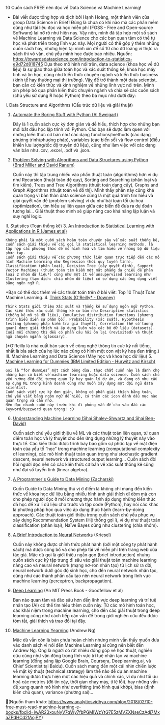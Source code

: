10 Cuốn sách FREE nên đọc về Data Science và Machine Learning!

* Bài viết được tổng hợp và dịch bởi Hạnh Hoàng, một thành viên của group Data Science in Brief! 
Đúng là chưa có khi nào mà các phần mềm cũng như tài liệu đọc và học miễn phí (FOSS - Free and Open-source Software) lại nở rộ như hiện nay. Vậy nên, mình đã tập hợp một số sách về Machine Learning và Data Science cho các bạn quan tâm có thể tự học và phát triển trong lĩnh vực này. Mọi người có thể góp ý thêm những cuốn sách hay, nhưng hiện tại mình xin để số 10 cho đỡ loãng vì thực ra sách thì vô vàn, chủ yếu mình học được bao nhiêu. 
Nguồn: https://towardsdatascience.com/introduction-to-statistics-e9d72d818745
Dựa theo mô hình nói trên, data science (khoa học về dữ liệu) là sự giao thoa giữa toán học và xác suất thống kê, khoa học máy tính và tin học, cũng như kiến thức chuyên ngành và kiến thức business (kinh tế hay thương mại thị trường). Vậy để trở thành một data scientist, bạn cần có kiến thức và kinh nghiệm về những lĩnh vực nói trên. Mình xin phép bỏ qua phần kiến thức chuyên ngành và chia sẻ các cuốn sách (chủ yếu sử dụng R hoặc Python) theo ba mục như dưới đây:

I. Data Structure and Algorithms (Cấu trúc dữ liệu và giải thuật)
1. [Automate the Boring Stuff with Python (Al Sweigart)](https://automatetheboringstuff.com/)

    Đây là 1 cuốn sách cực kỳ đơn giản và dễ hiểu, thích hợp cho những bạn mới bắt đầu học lập trình với Python. 
    Các bạn sẽ được làm quen với những kiến thức cơ bản như các dạng functions/methods (các dạng phương trình/phương pháp), variables (các biến số) và flow control (điều khiển lưu lượng/tốc độ truyền dữ liệu), cũng như làm việc với các dạng văn bản như .csv, .excel, .pdf và .json.

2. [Problem Solving with Algorithms and Data Structures using Python (Brad Miller and David Ranum)](http://interactivepython.org/runestone/static/pythonds/index.html)

    Cuốn này thì tập trung nhiều vào phần thuật toán (algorithms) hơn ví dụ như Recursion (thuật toán đệ quy), Sorting and Searching (phân loại và tìm kiếm), Trees and Tree Algorithms (thuật toán dạng cây), Graphs and Graph Algorithms (thuật toán về đồ thị). 
    Mình thấy phần này cũng khá quan trọng vì bản thân data science cũng là một quá trình tìm hiểu và giải quyết vấn đề (problem solving) ví dụ như bài toán tối ưu hoá (optimization), tìm hiểu sự liên quan giữa các biến để đưa ra dự đoán tương lai… Giải thuật theo mình sẽ giúp nâng cao khả năng lập luận và suy nghĩ logic. 

II. Statistics (Toán thống kê)
3. [An Introduction to Statistical Learning with Applications in R (James et al)](http://www-bcf.usc.edu/~gareth/ISL/)

    Không phải là một cuốn sách hoàn toàn chuyên sâu về xác suất thống kê, cuốn sách giới thiệu về cái gọi là statistical learning methods, là tập hợp các phương thức để mô hình hoá và tìm hiểu về những bộ dữ liệu phức tạp.
    Cuốn sách giới thiệu về các phương thức liên quan trực tiếp đến các mô hình Machine Learning như Regression (hồi quy tuyến tính), Classification (phân loại), Decision Tree (cây quyết định), Support Vector Machines (thuật toán tìm kiếm một mặt phẳng đa chiều để phân loại 2 nhóm dữ liệu*) cũng như một ít về unsupervised learning như Clustering (tạm dịch: chia nhóm dữ liệu) có sử dụng các ứng dụng viết bằng ngôn ngữ R.

*Bạn có thể đọc thêm về các thuật toán trên ở bài viết: Top 10 Thuật Toán Machine Learning.
4. [Think Stats (O'Reilly* - Downey)](http://www.greenteapress.com/thinkstats/)

    Think Stats giới thiệu Xác suất và Thống kê sử dụng ngôn ngữ Python. 
    Các kiến thức xác suất thống kê cơ bản như Descriptive statistics (thống kê mô tả dữ liệu), Cumulative distribution functions (phương trình biểu diễn sự phân bố), Probability (xác suất), Hypothesis testing (phương pháp kiểm tra giả thuyết), Correlation (hệ số tương quan) được giải thích và áp dụng luôn vào các bộ dữ liệu (datasets). Cuối mỗi chương thì đều có phần câu hỏi ôn lại (revisited) và thuật ngữ chuyên ngành (glossary).

(*O’Reilly là nhà xuất bản sách về công nghệ thông tin cực kỳ nổi tiếng, nhất là bìa sách của họ lúc nào cũng có hình một con vật ký hoạ đen trắng.)
III. Machine Learning and Data Science (Máy học và khoa học dữ liệu)
5. [Machine Learning for Dummies (IBM Limited Edition - Hurwitz and Kirsch)](https://mscdss.ds.unipi.gr/wp-content/uploads/2018/02/Untitled-attachment-00056-2-1.pdf)

    Gọi là “for dummies” một cách bông đùa, thực chất cuốn này là dành cho những bạn có biết về machine learning hoặc data science. Cuốn sách chủ yếu hướng đến đối tượng quản lý hay quản lý dự án, và đang có nhu cầu áp dụng ML trong kinh doanh cũng như muốn xây dựng một đội ngũ data scientist. 
    Cuốn sách viết cực kỳ đơn giản, không có phần giải thích bằng toán, chủ yếu viết bằng ngôn ngữ dễ hiểu, có thêm các icon đánh dấu mục nào quan trọng và cần nhớ. 
    Nên đọc nhanh cuốn này trước khi đi phỏng vấn để cho vào đầu các keyword/buzzword quan trọng! :D

6. [Understanding Machine Learning (Shai Shalev-Shwartz and Shai Ben-David)](http://www.cs.huji.ac.il/~shais/UnderstandingMachineLearning/toc.html)

    Cuốn sách chủ yếu giới thiệu về ML và các thuật toán liên quan, từ quan điểm toán học và lý thuyết cho đến ứng dụng những lý thuyết này vào thực tế. 
    Các kiến thức được trình bày bao gồm sự phức tạp về mặt điện toán của yếu tố “học" trong machine learning (computational complexity of learning), các mô hình thuật toán quan trọng như stochastic gradient descent, neural network và structured output learning… Cuốn sách đòi hỏi người đọc nên có các kiến thức cơ bản về xác suất thống kê cũng như đại số tuyến tính (linear algebra). 

7. [A Programmer's Guide to Data Mining (Zacharski)](http://guidetodatamining.com/)

    Cuốn Guide to Data Mining thú vị ở điểm là không chỉ mang đến kiến thức về khoa học dữ liệu bằng nhiều hình ảnh giải thích dí dỏm mà còn cho phép người đọc ở mỗi chương thực hành áp dụng những kiến thức đã học để xử lí dữ liệu cho trước và tập code (Python), hay nói các khác là phương pháp học qua việc áp dụng thực hành (learn-by-doing approach). 
    Các thuật toán giới thiệu trong cuốn sách chủ yếu phục vụ xây dựng Recommendation System (Hệ thống gợi í), ví dụ như thuật toán classification (phân loại), Naïve Bayes cũng như clustering (chia nhóm). 

8. [A Brief Introduction to Neural Networks](http://www.dkriesel.com/_media/science/neuronalenetze-en-zeta2-2col-dkrieselcom.pdf) (Kriesel)

    Cuốn này không được chính thức phát hành (bởi một công ty phát hành sách) mà được công bố và cho phép tải về miễn phí trên trang web của tác giả. 
    Mặc dù gọi là giới thiệu ngắn gọn (brief introduction) nhưng cuốn sách cực kỳ tập trung đi sâu vào giải thuật toán machine learning nâng cao và neural network (mạng nơ-ron nhân tạo) từ lịch sử ra đời, neural network dưới góc độ sinh học, cho đến neural network nhân tạo, cũng như các thành phần cấu tạo nên neural network trong lĩnh vực machine learning (perceptron, backpropagation). 

9. [Deep Learning](http://www.deeplearningbook.org/) (An MIT Press Book - Goodfellow et al)

    Bạn nào quan tâm và đào sâu hơn đến lĩnh vực deep learning và trí tuệ nhân tạo (AI) có thể tìm hiểu thêm cuốn này. Từ các mô hình toán học, các khái niệm trong machine learning, cho đến các giải thuật trong deep learning cũng như cách tiếp cận vấn đề trong giới nghiên cứu đều được tóm tắt, giải thích và trao đổi tại đây.

10. [Machine Learning Yearning](https://www.mlyearning.org/) (Andrew Ng)

    Mặc dù vẫn còn là bản chưa hoàn chỉnh nhưng mình vẫn thấy muốn đưa vào danh sách vì nói đến Machine Learning ai cũng nên biết đến Andrew Ng. Ông là người có rất nhiều đóng góp về học thuật, nghiên cứu cũng như vận động trong lĩnh vực trí tuệ nhân tạo và machine learning (đồng sáng lập Google Brain, Coursera, Deeplearning.ai, và Chief Scientist tại Baidu). 
    Cuốn sách mang đến một cái nhìn chiến lược về mặt kỹ thuật (technical strategy) làm thể nào để dự án machine learning được thực hiện một các hiệu quả và chính xác, ví dụ như tối ưu hoá các metrics (độ tin cậy, thời gian chạy máy, tỉ lệ lỗi), hay những vấn đề xung quanh mô hình như overfitting (mô hình quá khớp), bias (định kiến chủ quan), variance (phương sai)... 

(Nguồn tham khảo:
https://www.analyticsvidhya.com/blog/2018/02/10-free-must-read-machine-learning-e-books/fbclid=IwAR23xouNyV7qWy7fbPGMIWzYtG7E5zMVZXNseCzAdj7MxaZPdHCd2fAojPY)